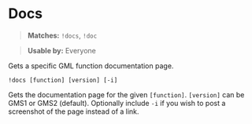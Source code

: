 # Docs

> **Matches:** `!docs`, `!doc`

> **Usable by:** Everyone

Gets a specific GML function documentation page.

```
!docs [function] [version] [-i]
```
Gets the documentation page for the given `[function]`. `[version]` can be GMS1 or GMS2 (default). Optionally include `-i` if you wish to post a screenshot of the page instead of a link.
